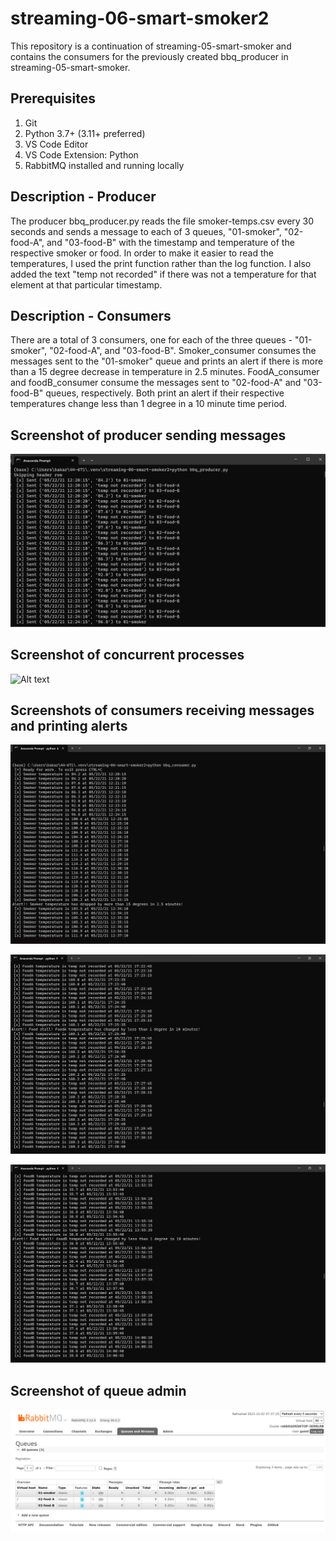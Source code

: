 # streaming-06-smart-smoker2
This repository is a continuation of streaming-05-smart-smoker and contains the consumers for the previously created bbq_producer in streaming-05-smart-smoker. 

## Prerequisites

1. Git
1. Python 3.7+ (3.11+ preferred)
1. VS Code Editor
1. VS Code Extension: Python
1. RabbitMQ installed and running locally

## Description - Producer
The producer bbq_producer.py reads the file smoker-temps.csv every 30 seconds and sends a message to each of 3 queues, "01-smoker", "02-food-A", and "03-food-B" with the timestamp and temperature of the respective smoker or food. In order to make it easier to read the temperatures, I used the print function rather than the log function. I also added the text "temp not recorded" if there was not a temperature for that element at that particular timestamp.

## Description - Consumers
There are a total of 3 consumers, one for each of the three queues - "01-smoker", "02-food-A", and "03-food-B". Smoker_consumer consumes the messages sent to the "01-smoker" queue and prints an alert if there is more than a 15 degree decrease in temperature in 2.5 minutes. FoodA_consumer and foodB_consumer consume the messages sent to "02-food-A" and "03-food-B" queues, respectively. Both print an alert if their respective temperatures change less than 1 degree in a 10 minute time period. 

## Screenshot of producer sending messages

![Alt text](https://github.com/bkargel/streaming-06-smart-smoker2/blob/main/bbq_producer.png?raw=true "bbq_producer messages sent")

## Screenshot of concurrent processes

![Alt text](https://github.com/bkargel/streaming-06-smart-smoker2/blob/main/concurrent_processes.pngraw=true "Concurrent processes")

## Screenshots of consumers receiving messages and printing alerts

![Alt text](https://github.com/bkargel/streaming-06-smart-smoker2/blob/main/smoker_consumer.png?raw=true "Smoker messages consumed, with alert")

![Alt text](https://github.com/bkargel/streaming-06-smart-smoker2/blob/main/foodA_consumer.png?raw=true "FoodA messages consumed, with alert")

![Alt text](https://github.com/bkargel/streaming-06-smart-smoker2/blob/main/foodB_consumer.png?raw=true "FoodB messages consumer, with alert")

## Screenshot of queue admin

![Alt text](https://github.com/bkargel/streaming-06-smart-smoker2/blob/main/Queue%20Admin.png?raw=true "Queue Admin")


